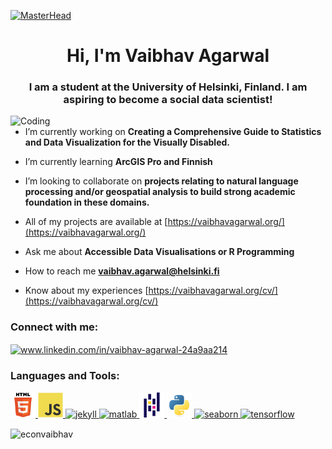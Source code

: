 [![MasterHead](https://vaibhavagarwal.org/wp-content/uploads/2024/01/Monochrome-Modern-Motivational-LinkedIn-Banner1.png)](https://vaibhavagarwal.org/)

<h1 align="center">Hi, I'm Vaibhav Agarwal</h1>
<h3 align="center">I am a student at the University of Helsinki, Finland. I am aspiring to become a social data scientist!</h3>

<img align="right" alt="Coding" width="1000" src="https://vaibhavagarwal.org/wp-content/uploads/2023/08/4eed2-ssaat_work_ph128.png">


- I’m currently working on **Creating a Comprehensive Guide to Statistics and Data Visualization for the Visually Disabled.**

- I’m currently learning **ArcGIS Pro and Finnish**

- I’m looking to collaborate on **projects relating to natural language processing and/or geospatial analysis to build strong academic foundation in these domains.**

- All of my projects are available at [https://vaibhavagarwal.org/](https://vaibhavagarwal.org/)

- Ask me about **Accessible Data Visualisations or R Programming**

- How to reach me **vaibhav.agarwal@helsinki.fi**

- Know about my experiences [https://vaibhavagarwal.org/cv/](https://vaibhavagarwal.org/cv/)


<h3 align="left">Connect with me:</h3>
<p align="left">
<a href="https://linkedin.com/in/www.linkedin.com/in/vaibhav-agarwal-24a9aa214" target="blank"><img align="center" src="https://raw.githubusercontent.com/rahuldkjain/github-profile-readme-generator/master/src/images/icons/Social/linked-in-alt.svg" alt="www.linkedin.com/in/vaibhav-agarwal-24a9aa214" height="30" width="40" /></a>
</p>

<h3 align="left">Languages and Tools:</h3>
<p align="left"> <a href="https://www.w3.org/html/" target="_blank" rel="noreferrer"> <img src="https://raw.githubusercontent.com/devicons/devicon/master/icons/html5/html5-original-wordmark.svg" alt="html5" width="40" height="40"/> </a> <a href="https://developer.mozilla.org/en-US/docs/Web/JavaScript" target="_blank" rel="noreferrer"> <img src="https://raw.githubusercontent.com/devicons/devicon/master/icons/javascript/javascript-original.svg" alt="javascript" width="40" height="40"/> </a> <a href="https://jekyllrb.com/" target="_blank" rel="noreferrer"> <img src="https://www.vectorlogo.zone/logos/jekyllrb/jekyllrb-icon.svg" alt="jekyll" width="40" height="40"/> </a> <a href="https://www.mathworks.com/" target="_blank" rel="noreferrer"> <img src="https://upload.wikimedia.org/wikipedia/commons/2/21/Matlab_Logo.png" alt="matlab" width="40" height="40"/> </a> <a href="https://pandas.pydata.org/" target="_blank" rel="noreferrer"> <img src="https://raw.githubusercontent.com/devicons/devicon/2ae2a900d2f041da66e950e4d48052658d850630/icons/pandas/pandas-original.svg" alt="pandas" width="40" height="40"/> </a> <a href="https://www.python.org" target="_blank" rel="noreferrer"> <img src="https://raw.githubusercontent.com/devicons/devicon/master/icons/python/python-original.svg" alt="python" width="40" height="40"/> </a> <a href="https://seaborn.pydata.org/" target="_blank" rel="noreferrer"> <img src="https://seaborn.pydata.org/_images/logo-mark-lightbg.svg" alt="seaborn" width="40" height="40"/> </a> <a href="https://www.tensorflow.org" target="_blank" rel="noreferrer"> <img src="https://www.vectorlogo.zone/logos/tensorflow/tensorflow-icon.svg" alt="tensorflow" width="40" height="40"/> </a> </p>

<p><img align="center" src="https://github-readme-stats.vercel.app/api/top-langs?username=econvaibhav&show_icons=true&locale=en&layout=compact" alt="econvaibhav" /></p>

